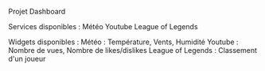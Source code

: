 Projet Dashboard

Services disponibles :
Météo
Youtube
League of Legends

Widgets disponibles :
Météo : Température, Vents, Humidité
Youtube : Nombre de vues, Nombre de likes/dislikes
League of Legends : Classement d'un joueur
